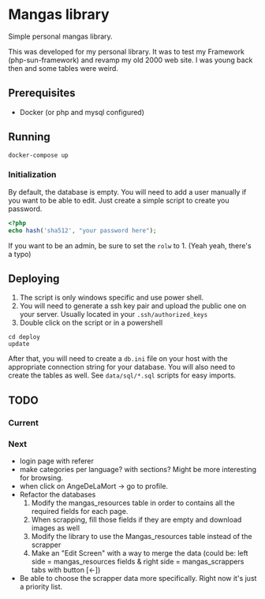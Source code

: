 # Mangas library

Simple personal mangas library.

This was developed for my personal library. It was to test my Framework (php-sun-framework) and revamp 
my old 2000 web site. I was young back then and some tables were weird.

## Prerequisites

* Docker (or php and mysql configured)

## Running

```Shell
docker-compose up
```

### Initialization

By default, the database is empty. You will need to add a user manually if you
want to be able to edit. Just create a simple script to create you password.
 
```PHP
<?php
echo hash('sha512', "your password here");
```

If you want to be an admin, be sure to set the ``rolw`` to 1. (Yeah yeah, there's a typo)

## Deploying

1. The script is only windows specific and use power shell.
1. You will need to generate a ssh key pair and upload the public one on your server. Usually located in your ``.ssh/authorized_keys``
1. Double click on the script or in a powershell

```Shell
cd deploy
update
```

After that, you will need to create a ``db.ini`` file on your host with the appropriate
connection string for your database. You will also need to create the tables as well.
See ``data/sql/*.sql`` scripts for easy imports.

## TODO

### Current


### Next

* login page with referer
* make categories per language? with sections? Might be more interesting for browsing.
* when click on AngeDeLaMort -> go to profile.
* Refactor the databases
    1. Modify the mangas_resources table in order to contains all the required fields for each page.
    1. When scrapping, fill those fields if they are empty and download images as well
    1. Modify the library to use the Mangas_resources table instead of the scrapper
    1. Make an "Edit Screen" with a way to merge the data (could be: 
        left side  = mangas_resources fields &
        right side = mangas_scrappers tabs with button [<-])
* Be able to choose the scrapper data more specifically. Right now it's just a priority list.